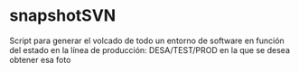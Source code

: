 # snapshotSVN
Script para generar el volcado de todo un entorno de software en función del estado en la línea de producción: DESA/TEST/PROD en la que se desea obtener esa foto

